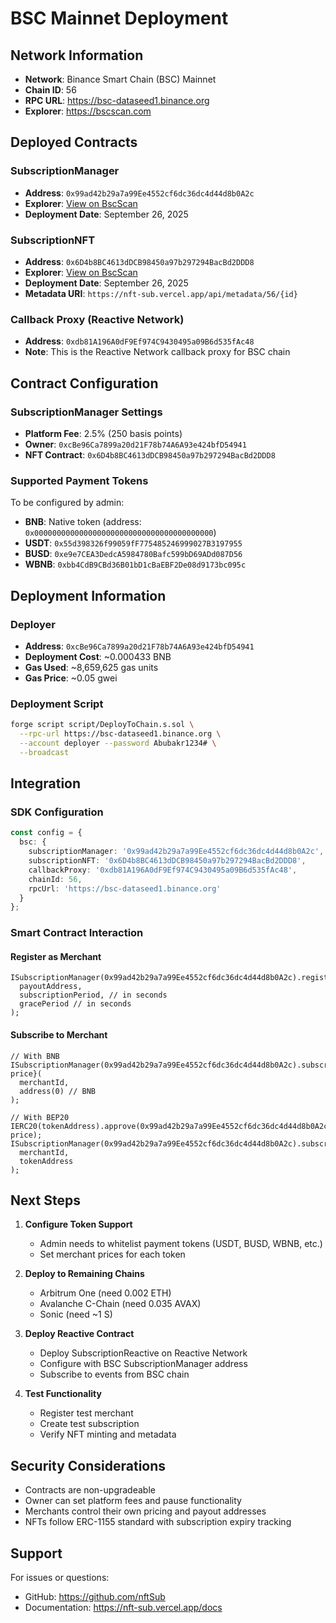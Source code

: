 # BSC Mainnet Deployment

## Network Information
- **Network**: Binance Smart Chain (BSC) Mainnet
- **Chain ID**: 56
- **RPC URL**: https://bsc-dataseed1.binance.org
- **Explorer**: https://bscscan.com

## Deployed Contracts

### SubscriptionManager
- **Address**: `0x99ad42b29a7a99Ee4552cf6dc36dc4d44d8b0A2c`
- **Explorer**: [View on BscScan](https://bscscan.com/address/0x99ad42b29a7a99Ee4552cf6dc36dc4d44d8b0A2c)
- **Deployment Date**: September 26, 2025

### SubscriptionNFT
- **Address**: `0x6D4b8BC4613dDCB98450a97b297294BacBd2DDD8`
- **Explorer**: [View on BscScan](https://bscscan.com/address/0x6D4b8BC4613dDCB98450a97b297294BacBd2DDD8)
- **Deployment Date**: September 26, 2025
- **Metadata URI**: `https://nft-sub.vercel.app/api/metadata/56/{id}`

### Callback Proxy (Reactive Network)
- **Address**: `0xdb81A196A0dF9Ef974C9430495a09B6d535fAc48`
- **Note**: This is the Reactive Network callback proxy for BSC chain

## Contract Configuration

### SubscriptionManager Settings
- **Platform Fee**: 2.5% (250 basis points)
- **Owner**: `0xcBe96Ca7899a20d21F78b74A6A93e424bfD54941`
- **NFT Contract**: `0x6D4b8BC4613dDCB98450a97b297294BacBd2DDD8`

### Supported Payment Tokens
To be configured by admin:
- **BNB**: Native token (address: `0x0000000000000000000000000000000000000000`)
- **USDT**: `0x55d398326f99059fF775485246999027B3197955`
- **BUSD**: `0xe9e7CEA3DedcA5984780Bafc599bD69ADd087D56`
- **WBNB**: `0xbb4CdB9CBd36B01bD1cBaEBF2De08d9173bc095c`

## Deployment Information

### Deployer
- **Address**: `0xcBe96Ca7899a20d21F78b74A6A93e424bfD54941`
- **Deployment Cost**: ~0.000433 BNB
- **Gas Used**: ~8,659,625 gas units
- **Gas Price**: ~0.05 gwei

### Deployment Script
```bash
forge script script/DeployToChain.s.sol \
  --rpc-url https://bsc-dataseed1.binance.org \
  --account deployer --password Abubakr1234# \
  --broadcast
```

## Integration

### SDK Configuration
```typescript
const config = {
  bsc: {
    subscriptionManager: '0x99ad42b29a7a99Ee4552cf6dc36dc4d44d8b0A2c',
    subscriptionNFT: '0x6D4b8BC4613dDCB98450a97b297294BacBd2DDD8',
    callbackProxy: '0xdb81A196A0dF9Ef974C9430495a09B6d535fAc48',
    chainId: 56,
    rpcUrl: 'https://bsc-dataseed1.binance.org'
  }
};
```

### Smart Contract Interaction

#### Register as Merchant
```solidity
ISubscriptionManager(0x99ad42b29a7a99Ee4552cf6dc36dc4d44d8b0A2c).registerMerchant(
  payoutAddress,
  subscriptionPeriod, // in seconds
  gracePeriod // in seconds
);
```

#### Subscribe to Merchant
```solidity
// With BNB
ISubscriptionManager(0x99ad42b29a7a99Ee4552cf6dc36dc4d44d8b0A2c).subscribe{value: price}(
  merchantId,
  address(0) // BNB
);

// With BEP20
IERC20(tokenAddress).approve(0x99ad42b29a7a99Ee4552cf6dc36dc4d44d8b0A2c, price);
ISubscriptionManager(0x99ad42b29a7a99Ee4552cf6dc36dc4d44d8b0A2c).subscribe(
  merchantId,
  tokenAddress
);
```

## Next Steps

1. **Configure Token Support**
   - Admin needs to whitelist payment tokens (USDT, BUSD, WBNB, etc.)
   - Set merchant prices for each token

2. **Deploy to Remaining Chains**
   - Arbitrum One (need 0.002 ETH)
   - Avalanche C-Chain (need 0.035 AVAX)
   - Sonic (need ~1 S)

3. **Deploy Reactive Contract**
   - Deploy SubscriptionReactive on Reactive Network
   - Configure with BSC SubscriptionManager address
   - Subscribe to events from BSC chain

4. **Test Functionality**
   - Register test merchant
   - Create test subscription
   - Verify NFT minting and metadata

## Security Considerations

- Contracts are non-upgradeable
- Owner can set platform fees and pause functionality
- Merchants control their own pricing and payout addresses
- NFTs follow ERC-1155 standard with subscription expiry tracking

## Support

For issues or questions:
- GitHub: https://github.com/nftSub
- Documentation: https://nft-sub.vercel.app/docs